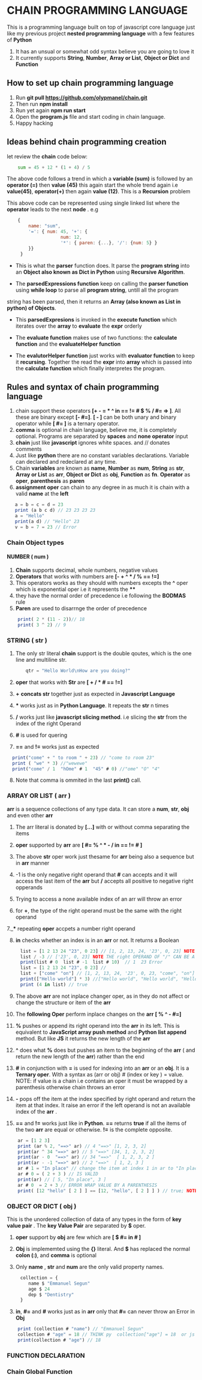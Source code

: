 # CHAIN PROGRAMMING LANGUAGE
This is a programming language built on top of javascript core language just like my previous project __nested programming language__ with a few features of __Python__
1. It has an unsual or somewhat odd syntax believe you are going to love it 
2. It currently supports __String__, __Number__, __Array or List__, __Object or Dict__ and __Function__


## How to set up chain programming language

1. Run __git pull https://github.com/olypmanel/chain.git__
2. Then run __npm install__
3. Run yet again __npm run start__
4. Open the __program.js__ file and start coding in chain language.
5. Happy hacking


## Ideas behind chain programming creation 

let review the __chain__ code below:
```py
    sum = 45 + 12 * (1 + 4) / 5
```
The above code follows a trend in which a __variable (sum)__ is followed by an __operator (=)__ then __value (45)__
this again start the whole trend again i.e __value(45)__, __operator(+)__ then again __value (12)__. This is a __Recursion__ problem

This above code can be represented using single linked list where the __operator__ leads to the next __node__ . e.g

```js
    {
        name: "sum",
        '=': { num: 45, '+': {
                    num: 12, 
                    '*': { paren: {...}, '/': {num: 5} }
        }}
     }
```
- This is what the __parser__ function does. It parse the __program string__ into an __Object also known as Dict in Python__ using __Recursive Algorithm__.

- The __parsedExpressions function__ keep on calling the __parser function__ using __while loop__ to parse all __program string__, untill all the program 

string has been parsed, then it returns an __Array (also known as List in python) of Objects__.

- This __parsedExpresions__ is invoked in the __execute function__ which iterates over the __array__ to __evaluate__ the __expr__ orderly

- The __evaluate function__ makes use of two functions: the __calculate function__ and the __evaluateHelper function__

- The __evalutorHelper function__ just works with __evaluator function__ to keep it __recursing__. Together the read the __expr__ into __array__ which is passed into the __calculate function__ which finally interpretes the program.

## Rules and syntax of chain programming language

1. chain support these operators __[+ - = * ^ in == != # $ % / #= => ]__.
All these are binary except __[- #=]__. __[ - ]__ can be both unary and binary operator while  __[ #= ]__ is a ternary operator.
2. __comma__ is optional in chain language, believe me, it is completely optional. Programs are separated by __spaces__ and __none operator__ input
3. __chain__ just like __javascript__ ignores white spaces. and // donates comments
4. Just like __python__ there are no constant variables declarations. Variable can declared and redeclared at any time.
5. Chain __variables__ are known as __name__, __Number__ as __num__, __String__ as __str__, 
    __Array or List__ as __arr__, __Object or Dict__ as __obj__, __Function__ as __fn__.
    __Operator__ as __oper__, __parenthesis__ as __paren__
6. __assignment oper__ can chain to any degree in as much it is chain with a valid __name__ at the __left__

```js
   a = b = c = d = 23
   print (a b c d) // 23 23 23 23
   a = "Hello"
   print(a d) // "Hello" 23
   v = b = 7 = 23 // Error
```

### Chain Object types

#### NUMBER  ( num )
 1. __Chain__ supports decimal, whole numbers, negative values
 2. __Operators__ that works with numbers are __[- + ^ * / % == !=]__
 3. This operators works as they should with numbers excepts the __^__ oper which is exponential oper i.e it represents the __**__
 4. they have the normal order of precedence i.e following the __BODMAS__ rule
 5. __Paren__ are used to disarrnge the order of precedence

```js
    print( 2 * (11 - 2))// 18
    print( 3 ^ 2) // 9     
```

### STRING ( str )

1. The only str literal __chain__ support is the double qoutes, which is the one line and multiline str.
```js
       qtr = "Hello World\nHow are you doing?"
```
2. __oper__ that works with __Str__ are __[ + / * # == !=]__

3. __+__ __concats str__ together just as expected in __Javascript Language__
4. __*__ works just as in __Python Language__. It repeats the __str__ n times
5. __/__ works just like __javascript slicing method__. i.e slicing the __str__ from the index of the right Operand
6. __#__ is used for quering 
7. __==__ and __!=__ works just as expected
 ```js
   print("come" + " to room " + 23) // "come to room 23"
   print ( "we" * 3) //"wewewe"
   print("come" / 1  "hOme" # 1  "45" # 0) //"ome" "O" "4"

 ``` 
 8. Note that comma is ommited in the last __print()__ call.

### ARRAY OR LIST ( arr )
__arr__ is a sequence collections of any type data. It can store a __num__, __str__, __obj__ and even other __arr__
1. The arr literal is donated by __[...]__ with or without comma separating the items
2. __oper__ supported by __arr__ are __[ #= % ^ * - / in == != # ]__

3. The above __str__ oper work just thesame for __arr__ being also a sequence but in __arr__ manner

4. -1 is the only negative right operand that __#__ can accepts and it will access the last item of the __arr__ but __/__ accepts all positive to negative right opperands

5. Trying to access a none available index of an arr will throw an error

6. for __+__, the type of the right operand must be the same with the right operand

7.___*__ repeating __oper__ accpets a number right operand

8. __in__ checks whether an index is in an __arr__ or not. It returns a Boolean

 ```js
      list = [1 2 13 24 "23", 0 23] // [1, 2, 13, 24, '23', 0, 23] NOTE THAT COMMA IS OPTIONAL     
      list / -3 // ['23', 0, 23] NOTE THE right OPERAND OF "/" CAN BE A NEGATIVE OR POSITIVE NUMBER
      print(list # 0  list # -1  list # 10)  // 1  23 Error
      list = [1 2 13 24 "23", 0 23] //     
      list + ["come" "on"] // [1, 2, 13, 24, '23', 0, 23, "come", "on"] NOTE THAT COMMA IS OPTIONAL 
      print(["Hello world"] * 3) //["Hello world", "Hello world", "Hello world"]
      print (4 in list) // true
 ```

9.  The above __arr__ are not inplace changer oper, as in they do not affect or change the structure or item of the __arr__

10. The __following Oper__ perform inplace changes on the __arr__ __[ % ^ - #=]__

11. __%__ pushes or append its right operand into the __arr__ in its left. This is equivalent to __JavaScript array push method__ and __Python list append__ method. 
But like __JS__ it returns the new length of the __arr__

12. __^__ does what __%__ does but pushes an item to the beginning of the  __arr__ ( and return the new length of the __arr__) rather than the end

13. __#__ in conjunction with __=__ is used for indexing into an __arr__ or an __obj__. It is a __Ternary oper__. With a syntax as
     (arr or obj) # (index or key ) = value. NOTE: if value is a chain i.e contains an oper it must be wrapped by a parenthesis otherwise chain throws an error


14. __-__ pops off the item at the index specified by right operand and return the item at that index. It raise an error if the left operand is not an available index of the __arr__ .

15. __==__ and __!=__ works just like in __Python__.  __==__ returns __true__ if all the items of the two __arr__ are equal or otherwise. __!=__ is the complete opposite.

```js
    ar = [1 2 3]
    print (ar % 2, "==>" ar) // 4 "==>" [1, 2, 3, 2]
    print(ar ^ 34 "==>" ar) // 5 "==>" [34, 1, 2, 3, 2] 
    print(ar - 0  "==>" ar) // 34 "==>"  [ 1, 2, 3, 2 ]
    print(ar - -1 "==>" ar) // 2 "==>"  [ 1, 2, 3 ]
    ar # 1 = "In place" // change the item at index 1 in ar to "In place"
    ar # 0 = ( 2 + 3 ) // IS VALID
    print(ar) // [ 5, "In place", 3 ]
    ar # 0  = 2 + 3 // ERROR WRAP VALUE BY A PARENTHESIS
    print( [12 "hello" [ 2 ] ] == [12, "hello", [ 2 ] ] ) // true; NOTE how comma was ignored
```

### OBJECT OR DICT ( obj )

  This is the unordered collection of data of any types in the form of __key value pair__ . The __key Value Pair__ are separated by __$__ oper.
 1. __oper__ support by __obj__ are few which are __[ $ #= in # ]__

 2. __Obj__ is implememted using the __{}__ literal. And __$__ has replaced the normal __colon (:)__, and __comma__ is optional

 3. Only __name__ , __str__ and __num__ are the only valid property names.

 ```js
      collection = {
         name $ "Emmanuel Segun"
         age $ 24
         dep $ "Dentistry"
      }
 ```
3. __in__, __#=__ and __#__ works just as in __arr__ only that __#=__ can never throw an Error in __Obj__

```js
    print (collection # "name") // "Emmanuel Segun"
    collection # "age" = 18 // THINK py  collection["age"] = 18  or js  collection.age = 18
    print(collection # "age") // 18
```
### FUNCTION DECLARATION 
    


### Chain Global Function